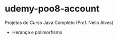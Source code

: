 # udemy-poo8-account

Projetos do Curso Java Completo (Prof. Nelio Alves)

- Herança e polimorfismo
